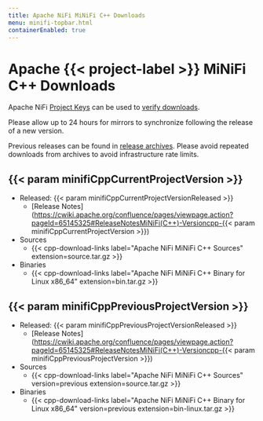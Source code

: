 ```yaml
---
title: Apache NiFi MiNiFi C++ Downloads
menu: minifi-topbar.html
containerEnabled: true
---
```


# Apache {{< project-label >}} MiNiFi C++ Downloads

Apache NiFi [Project Keys](https://downloads.apache.org/nifi/KEYS) can be used to
[verify downloads](https://www.apache.org/info/verification.html).

Please allow up to 24 hours for mirrors to synchronize following the release of a new version.

Previous releases can be found in [release archives](https://archive.apache.org/dist/nifi/).
Please avoid repeated downloads from archives to avoid infrastructure rate limits.

## {{< param minifiCppCurrentProjectVersion >}}


- Released: {{< param minifiCppCurrentProjectVersionReleased >}}
  - [Release Notes](https://cwiki.apache.org/confluence/pages/viewpage.action?pageId=65145325#ReleaseNotesMiNiFi(C++)-Versioncpp-{{< param minifiCppCurrentProjectVersion >}})
- Sources
  - {{< cpp-download-links label="Apache NiFi MiNiFi C++ Sources" extension=source.tar.gz >}}
- Binaries
  - {{< cpp-download-links label="Apache NiFi MiNiFi C++ Binary for Linux x86_64" extension=bin.tar.gz >}}

## {{< param minifiCppPreviousProjectVersion >}}

- Released: {{< param minifiCppPreviousProjectVersionReleased >}}
  - [Release Notes](https://cwiki.apache.org/confluence/pages/viewpage.action?pageId=65145325#ReleaseNotesMiNiFi(C++)-Versioncpp-{{< param minifiCppPreviousProjectVersion >}})
- Sources
  - {{< cpp-download-links label="Apache NiFi MiNiFi C++ Sources" version=previous extension=source.tar.gz >}}
- Binaries
  - {{< cpp-download-links label="Apache NiFi MiNiFi C++ Binary for Linux x86_64" version=previous extension=bin-linux.tar.gz >}}
